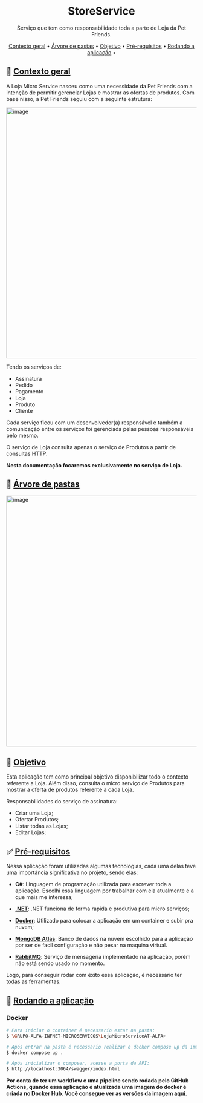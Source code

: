 <h1 align="center">StoreService </h1>
<p align="center">Serviço que tem como responsabilidade toda a parte de Loja da Pet Friends.
 </p>

<p align="center">
 <a href="#contexto-geral">Contexto geral</a> •
 <a href="#arvore-de-pastas">Árvore de pastas</a> •
 <a href="#objetivo">Objetivo</a> •
 <a href="#pre-requisitos">Pré-requisitos</a> •
 <a href="#rodando-a-api">Rodando a aplicação</a> •
</p>

## 📝 [Contexto geral](#contexto-geral)
A Loja Micro Service nasceu como uma necessidade da Pet Friends com a intenção de permitir gerenciar Lojas e mostrar as ofertas de produtos.
Com base nisso, a Pet Friends seguiu com a seguinte estrutura:

<img width="663" alt="image" src="https://user-images.githubusercontent.com/43764175/207766798-04b4a2ad-4e63-4443-b092-714e3ba80caa.png">


Tendo os serviços de:
- Assinatura
- Pedido
- Pagamento
- Loja
- Produto
- Cliente

Cada serviço ficou com um desenvolvedor(a) responsável e também a comunicação entre os serviços foi gerenciada
pelas pessoas responsáveis pelo mesmo.

O serviço de Loja consulta apenas o serviço de Produtos a partir de consultas HTTP.

**Nesta documentação focaremos exclusivamente no serviço de Loja.**

## 🌳 [Árvore de pastas](#arvore-de-pastas)

<img width="663" alt="image" src="https://user-images.githubusercontent.com/57094854/208120156-ca67245d-9bc4-4eec-8e1a-3a943e74c2a6.png">

## 📎 [Objetivo](#objetivo)
Esta aplicação tem como principal objetivo disponibilizar todo o contexto referente a Loja. 
Além disso, consulta o micro serviço de Produtos para mostrar a oferta de produtos referente a cada Loja.

Responsabilidades do serviço de assinatura:
- Criar uma Loja;
- Ofertar Produtos;
- Listar todas as Lojas;
- Editar Lojas;

## ✅ [Pré-requisitos](#pre-requisitos)
Nessa aplicação foram utilizadas algumas tecnologias, cada uma delas teve uma importância significativa
no projeto, sendo elas:

- **C#**: Linguagem de programação utilizada para escrever toda a aplicação. Escolhi essa linguagem por
trabalhar com ela atualmente e a que mais me interessa;


- [**.NET**](https://dotnet.microsoft.com/pt-br/): .NET funciona de forma rapida e produtiva para micro serviços;


- [**Docker**](https://www.docker.com/): Utilizado para colocar a aplicação em um container e subir pra nuvem;


- [**MongoDB Atlas**](https://www.mongodb.com/home): Banco de dados na nuvem escolhido para a aplicação por ser de facil configuração
 e não pesar na maquina virtual. 


- [**RabbitMQ**](https://www.rabbitmq.com/): Serviço de mensageria implementado na aplicação, porém não está sendo usado no momento.

Logo, para conseguir rodar com êxito essa aplicação, é necessário ter todas as ferramentas.

## 🎲 [Rodando a aplicação](#rodando-a-api)

### Docker
```bash
# Para iniciar o container é necessario estar na pasta:
$ \GRUPO-ALFA-INFNET-MICROSERVICOS\LojaMicroServiceAT-ALFA>

# Após entrar na pasta é necessario realizar o docker compose up da imagem com o seguinte comando:
$ docker compose up .

# Após inicializar o composer, acesse a porta da API:
$ http://localhost:3064/swagger/index.html
```

**Por conta de ter um workflow e uma pipeline sendo rodada pelo GitHub Actions, quando essa aplicação é 
atualizada uma imagem do docker é criada no Docker Hub. Você consegue ver as versões da imagem 
[aqui](https://hub.docker.com/repository/docker/natanborrges/storeserviceat).**

